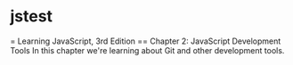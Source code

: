 # jstest
= Learning JavaScript, 3rd Edition
== Chapter 2: JavaScript Development Tools
In this chapter we're learning about Git and other development tools.